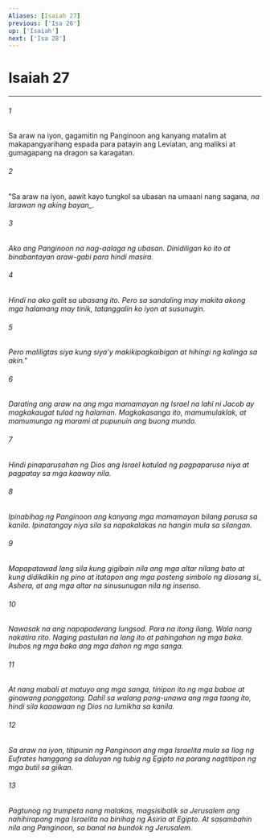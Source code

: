 ```yaml
---
Aliases: [Isaiah 27]
previous: ['Isa 26']
up: ['Isaiah']
next: ['Isa 28']
---
```

# Isaiah 27

***






















###### 1 










Sa araw na iyon, gagamitin ng Panginoon ang kanyang matalim at makapangyarihang espada para patayin ang Leviatan, ang maliksi at gumagapang na dragon sa karagatan. 





















###### 2 










"Sa araw na iyon, aawit kayo tungkol sa ubasan na umaani nang sagana, <i class="trans-change">na larawan ng aking bayan_. 





















###### 3 










Ako ang Panginoon na nag-aalaga ng ubasan. Dinidiligan ko ito at binabantayan araw-gabi para hindi masira. 





















###### 4 










Hindi na ako galit sa ubasang ito. Pero sa sandaling may makita akong mga halamang may tinik, tatanggalin ko iyon at susunugin. 





















###### 5 










Pero maliligtas siya kung siyaʼy makikipagkaibigan at hihingi ng kalinga sa akin." 





















###### 6 










Darating ang araw na ang mga mamamayan ng Israel na lahi ni Jacob ay magkakaugat tulad ng halaman. Magkakasanga ito, mamumulaklak, at mamumunga ng marami at pupunuin ang buong mundo. 





















###### 7 










Hindi pinaparusahan ng Dios ang Israel katulad ng pagpaparusa niya at pagpatay sa mga kaaway nila. 





















###### 8 










Ipinabihag ng Panginoon ang kanyang mga mamamayan bilang parusa sa kanila. Ipinatangay niya sila sa napakalakas na hangin mula sa silangan. 





















###### 9 










Mapapatawad lang sila kung gigibain nila ang mga altar nilang bato at kung didikdikin ng pino at itatapon ang mga posteng <i class="trans-change">simbolo ng diosang si_ Ashera, at ang mga altar na sinusunugan nila ng insenso. 





















###### 10 










Nawasak na ang napapaderang lungsod. Para na itong ilang. Wala nang nakatira rito. Naging pastulan na lang ito at pahingahan ng mga baka. Inubos ng mga baka ang mga dahon ng mga sanga. 





















###### 11 










At nang mabali at matuyo ang mga sanga, tinipon ito ng mga babae at ginawang panggatong. Dahil sa walang pang-unawa ang mga taong ito, hindi sila kaaawaan ng Dios na lumikha sa kanila. 





















###### 12 










Sa araw na iyon, titipunin ng Panginoon ang mga Israelita mula sa Ilog ng Eufrates hanggang sa daluyan ng tubig ng Egipto na parang nagtitipon ng mga butil sa giikan. 





















###### 13 










Pagtunog ng trumpeta nang malakas, magsisibalik sa Jerusalem ang nahihirapang mga Israelita na binihag ng Asiria at Egipto. At sasambahin nila ang Panginoon, sa banal na bundok ng Jerusalem.
